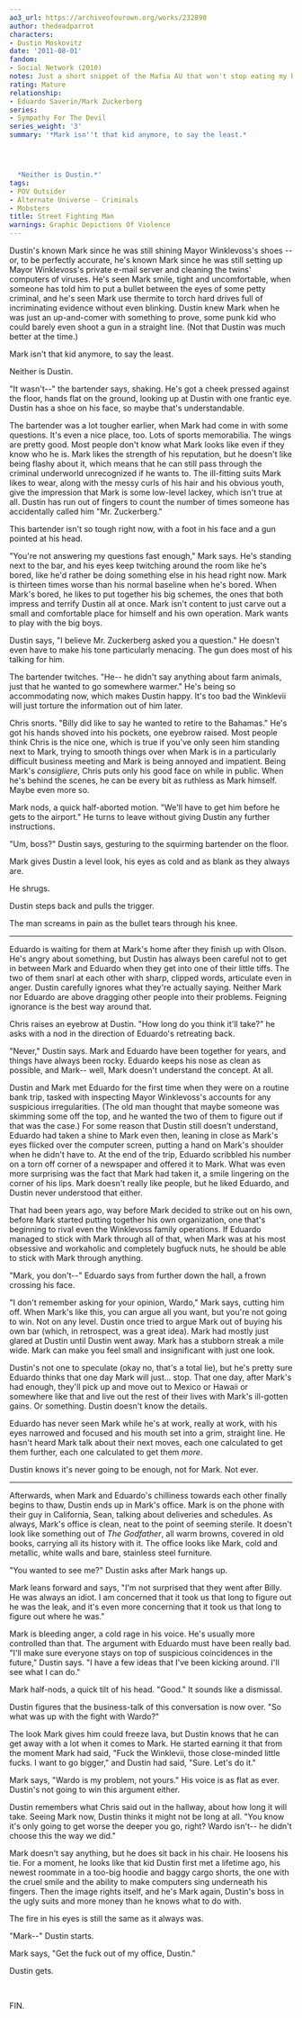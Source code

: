 ```yaml
---
ao3_url: https://archiveofourown.org/works/232890
author: thedeadparrot
characters:
- Dustin Moskovitz
date: '2011-08-01'
fandom:
- Social Network (2010)
notes: Just a short snippet of the Mafia AU that won't stop eating my brain.
rating: Mature
relationship:
- Eduardo Saverin/Mark Zuckerberg
series:
- Sympathy For The Devil
series_weight: '3'
summary: '*Mark isn''t that kid anymore, to say the least.*




  *Neither is Dustin.*'
tags:
- POV Outsider
- Alternate Universe - Criminals
- Mobsters
title: Street Fighting Man
warnings: Graphic Depictions Of Violence
---
```


Dustin's known Mark since he was still shining Mayor Winklevoss's shoes -- or, to be perfectly accurate, he's known Mark since he was still setting up Mayor Winklevoss's private e-mail server and cleaning the twins' computers of viruses. He's seen Mark smile, tight and uncomfortable, when someone has told him to put a bullet between the eyes of some petty criminal, and he's seen Mark use thermite to torch hard drives full of incriminating evidence without even blinking. Dustin knew Mark when he was just an up-and-comer with something to prove, some punk kid who could barely even shoot a gun in a straight line. (Not that Dustin was much better at the time.)

Mark isn't that kid anymore, to say the least.

Neither is Dustin.

"It wasn't--" the bartender says, shaking. He's got a cheek pressed against the floor, hands flat on the ground, looking up at Dustin with one frantic eye. Dustin has a shoe on his face, so maybe that's understandable.

The bartender was a lot tougher earlier, when Mark had come in with some questions. It's even a nice place, too. Lots of sports memorabilia. The wings are pretty good. Most people don't know what Mark looks like even if they know who he is. Mark likes the strength of his reputation, but he doesn't like being flashy about it, which means that he can still pass through the criminal underworld unrecognized if he wants to. The ill-fitting suits Mark likes to wear, along with the messy curls of his hair and his obvious youth, give the impression that Mark is some low-level lackey, which isn't true at all. Dustin has run out of fingers to count the number of times someone has accidentally called him "Mr. Zuckerberg."

This bartender isn't so tough right now, with a foot in his face and a gun pointed at his head.

"You're not answering my questions fast enough," Mark says. He's standing next to the bar, and his eyes keep twitching around the room like he's bored, like he'd rather be doing something else in his head right now. Mark is thirteen times worse than his normal baseline when he's bored. When Mark's bored, he likes to put together his big schemes, the ones that both impress and terrify Dustin all at once. Mark isn't content to just carve out a small and comfortable place for himself and his own operation. Mark wants to play with the big boys.

Dustin says, "I believe Mr. Zuckerberg asked you a question." He doesn't even have to make his tone particularly menacing. The gun does most of his talking for him.

The bartender twitches. "He-- he didn't say anything about farm animals, just that he wanted to go somewhere warmer." He's being so accommodating now, which makes Dustin happy. It's too bad the Winklevii will just torture the information out of him later.

Chris snorts. "Billy did like to say he wanted to retire to the Bahamas." He's got his hands shoved into his pockets, one eyebrow raised. Most people think Chris is the nice one, which is true if you've only seen him standing next to Mark, trying to smooth things over when Mark is in a particularly difficult business meeting and Mark is being annoyed and impatient. Being Mark's *consigliere*, Chris puts only his good face on while in public. When he's behind the scenes, he can be every bit as ruthless as Mark himself. Maybe even more so.

Mark nods, a quick half-aborted motion. "We'll have to get him before he gets to the airport." He turns to leave without giving Dustin any further instructions.

"Um, boss?" Dustin says, gesturing to the squirming bartender on the floor.

Mark gives Dustin a level look, his eyes as cold and as blank as they always are.

He shrugs.

Dustin steps back and pulls the trigger.

The man screams in pain as the bullet tears through his knee.

---

Eduardo is waiting for them at Mark's home after they finish up with Olson. He's angry about something, but Dustin has always been careful not to get in between Mark and Eduardo when they get into one of their little tiffs. The two of them snarl at each other with sharp, clipped words, articulate even in anger. Dustin carefully ignores what they're actually saying. Neither Mark nor Eduardo are above dragging other people into their problems. Feigning ignorance is the best way around that.

Chris raises an eyebrow at Dustin. "How long do you think it'll take?" he asks with a nod in the direction of Eduardo's retreating back.

"Never," Dustin says. Mark and Eduardo have been together for years, and things have always been rocky. Eduardo keeps his nose as clean as possible, and Mark-- well, Mark doesn't understand the concept. At all.

Dustin and Mark met Eduardo for the first time when they were on a routine bank trip, tasked with inspecting Mayor Winklevoss's accounts for any suspicious irregularities. (The old man thought that maybe someone was skimming some off the top, and he wanted the two of them to figure out if that was the case.) For some reason that Dustin still doesn't understand, Eduardo had taken a shine to Mark even then, leaning in close as Mark's eyes flicked over the computer screen, putting a hand on Mark's shoulder when he didn't have to. At the end of the trip, Eduardo scribbled his number on a torn off corner of a newspaper and offered it to Mark. What was even more surprising was the fact that Mark had taken it, a smile lingering on the corner of his lips. Mark doesn't really like people, but he liked Eduardo, and Dustin never understood that either.

That had been years ago, way before Mark decided to strike out on his own, before Mark started putting together his own organization, one that's beginning to rival even the Winklevoss family operations. If Eduardo managed to stick with Mark through all of that, when Mark was at his most obsessive and workaholic and completely bugfuck nuts, he should be able to stick with Mark through anything.

"Mark, you don't--" Eduardo says from further down the hall, a frown crossing his face.

"I don't remember asking for your opinion, Wardo," Mark says, cutting him off. When Mark's like this, you can argue all you want, but you're not going to win. Not on any level. Dustin once tried to argue Mark out of buying his own bar (which, in retrospect, was a great idea). Mark had mostly just glared at Dustin until Dustin went away. Mark has a stubborn streak a mile wide. Mark can make you feel small and insignificant with just one look.

Dustin's not one to speculate (okay no, that's a total lie), but he's pretty sure Eduardo thinks that one day Mark will just... stop. That one day, after Mark's had enough, they'll pick up and move out to Mexico or Hawaii or somewhere like that and live out the rest of their lives with Mark's ill-gotten gains. Or something. Dustin doesn't know the details.

Eduardo has never seen Mark while he's at work, really at work, with his eyes narrowed and focused and his mouth set into a grim, straight line. He hasn't heard Mark talk about their next moves, each one calculated to get them further, each one calculated to get them *more*.

Dustin knows it's never going to be enough, not for Mark. Not ever.

---

Afterwards, when Mark and Eduardo's chilliness towards each other finally begins to thaw, Dustin ends up in Mark's office. Mark is on the phone with their guy in California, Sean, talking about deliveries and schedules. As always, Mark's office is clean, neat to the point of seeming sterile. It doesn't look like something out of *The Godfather*, all warm browns, covered in old books, carrying all its history with it. The office looks like Mark, cold and metallic, white walls and bare, stainless steel furniture.

"You wanted to see me?" Dustin asks after Mark hangs up.

Mark leans forward and says, "I'm not surprised that they went after Billy. He was always an idiot. I am concerned that it took us that long to figure out he was the leak, and it's even more concerning that it took us that long to figure out where he was."

Mark is bleeding anger, a cold rage in his voice. He's usually more controlled than that. The argument with Eduardo must have been really bad. "I'll make sure everyone stays on top of suspicious coincidences in the future," Dustin says. "I have a few ideas that I've been kicking around. I'll see what I can do."

Mark half-nods, a quick tilt of his head. "Good." It sounds like a dismissal.

Dustin figures that the business-talk of this conversation is now over. "So what was up with the fight with Wardo?"

The look Mark gives him could freeze lava, but Dustin knows that he can get away with a lot when it comes to Mark. He started earning it that from the moment Mark had said, "Fuck the Winklevii, those close-minded little fucks. I want to go bigger," and Dustin had said, "Sure. Let's do it."

Mark says, "Wardo is my problem, not yours." His voice is as flat as ever. Dustin's not going to win this argument either.

Dustin remembers what Chris said out in the hallway, about how long it will take. Seeing Mark now, Dustin thinks it might not be long at all. "You know it's only going to get worse the deeper you go, right? Wardo isn't-- he didn't choose this the way we did."

Mark doesn't say anything, but he does sit back in his chair. He loosens his tie. For a moment, he looks like that kid Dustin first met a lifetime ago, his newest roommate in a too-big hoodie and baggy cargo shorts, the one with the cruel smile and the ability to make computers sing underneath his fingers. Then the image rights itself, and he's Mark again, Dustin's boss in the ugly suits and more money than he knows what to do with.

The fire in his eyes is still the same as it always was.

"Mark--" Dustin starts.

Mark says, "Get the fuck out of my office, Dustin."

Dustin gets.

 

FIN.